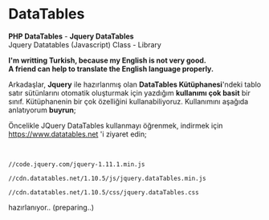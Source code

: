 # DataTables
<b>PHP DataTables</b> - 
<b>Jquery DataTables</b><br>
Jquery Datatables (Javascript) Class - Library

<b>I'm writting Turkish, because my English is not very good.<br>
A friend can help to translate the English language properly.</b>

Arkadaşlar, <b>Jquery</b> ile hazırlanmış olan <b>DataTables Kütüphanesi</b>'ndeki tablo satır sütünlarını otomatik oluşturmak 
için yazdığım <b>kullanımı çok basit</b> bir sınıf. Kütüphanenin bir çok özelliğini kullanabiliyoruz. Kullanımını aşağıda anlatıyorum <b>buyrun</b>;

Öncelikle JQuery DataTables kullanmayı öğrenmek, indirmek için https://www.datatables.net 'i ziyaret edin;

<br>
<code>
//code.jquery.com/jquery-1.11.1.min.js<br>
//cdn.datatables.net/1.10.5/js/jquery.dataTables.min.js<br>
//cdn.datatables.net/1.10.5/css/jquery.dataTables.css
</code>

hazırlanıyor..
(preparing..)
